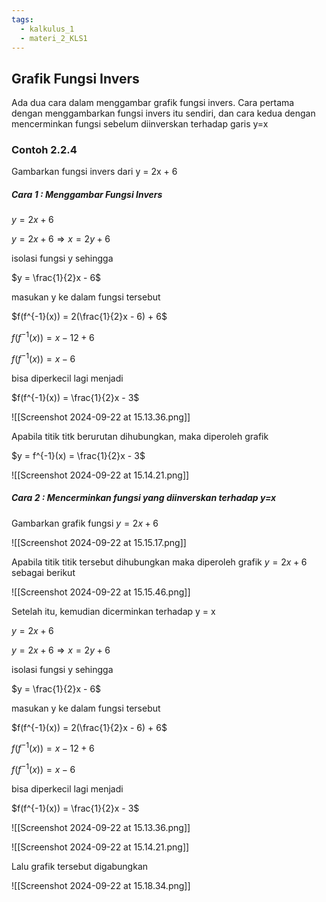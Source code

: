 ```yaml
---
tags:
  - kalkulus_1
  - materi_2_KLS1
---
```

## Grafik Fungsi Invers

Ada dua cara dalam menggambar grafik fungsi invers. Cara pertama dengan menggambarkan fungsi invers itu sendiri, dan cara kedua dengan mencerminkan fungsi sebelum diinverskan terhadap garis y=x

### Contoh 2.2.4

Gambarkan fungsi invers dari y = 2x + 6

##### Cara 1 : Menggambar Fungsi Invers

$y=2x+6$ 

$y=2x + 6 ⇒ x=2y + 6$

isolasi fungsi y sehingga

$y = \frac{1}{2}x - 6$

masukan y ke dalam fungsi tersebut

$f(f^{-1}(x)) = 2(\frac{1}{2}x - 6) + 6$

$f(f^{-1}(x)) = x - 12 + 6$

$f(f^{-1}(x)) = x - 6$

bisa diperkecil lagi menjadi 

$f(f^{-1}(x)) = \frac{1}{2}x - 3$

![[Screenshot 2024-09-22 at 15.13.36.png]]

Apabila titik titk berurutan dihubungkan, maka diperoleh grafik 

$y = f^{-1}(x) = \frac{1}{2}x - 3$

![[Screenshot 2024-09-22 at 15.14.21.png]]
##### Cara 2 : Mencerminkan fungsi yang diinverskan terhadap y=x

Gambarkan grafik fungsi $y = 2x + 6$

![[Screenshot 2024-09-22 at 15.15.17.png]]

Apabila titik titik tersebut dihubungkan maka diperoleh grafik $y = 2x + 6$ sebagai berikut

![[Screenshot 2024-09-22 at 15.15.46.png]]

Setelah itu, kemudian dicerminkan terhadap y = x

$y=2x+6$ 

$y=2x + 6 ⇒ x=2y + 6$

isolasi fungsi y sehingga

$y = \frac{1}{2}x - 6$

masukan y ke dalam fungsi tersebut

$f(f^{-1}(x)) = 2(\frac{1}{2}x - 6) + 6$

$f(f^{-1}(x)) = x - 12 + 6$

$f(f^{-1}(x)) = x - 6$

bisa diperkecil lagi menjadi 

$f(f^{-1}(x)) = \frac{1}{2}x - 3$


![[Screenshot 2024-09-22 at 15.13.36.png]]


![[Screenshot 2024-09-22 at 15.14.21.png]]

Lalu grafik tersebut digabungkan

![[Screenshot 2024-09-22 at 15.18.34.png]]

